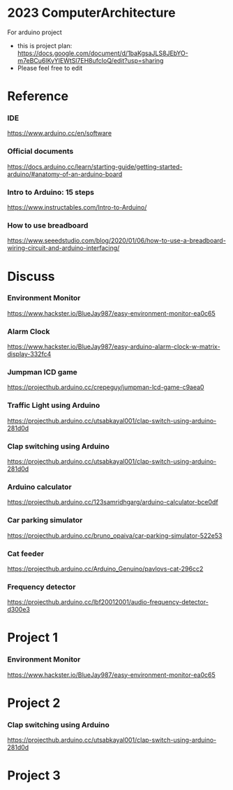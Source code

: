 # 2023 ComputerArchitecture
For arduino project


- this is project plan: https://docs.google.com/document/d/1baKgsaJLS8JEbYO-m7eBCu6lKvYIEWtSl7EH8ufcIoQ/edit?usp=sharing
- Please feel free to edit

# Reference
### IDE
https://www.arduino.cc/en/software

### Official documents
https://docs.arduino.cc/learn/starting-guide/getting-started-arduino/#anatomy-of-an-arduino-board

### Intro to Arduino: 15 steps
https://www.instructables.com/Intro-to-Arduino/

### How to use breadboard
https://www.seeedstudio.com/blog/2020/01/06/how-to-use-a-breadboard-wiring-circuit-and-arduino-interfacing/

# Discuss
### Environment Monitor
https://www.hackster.io/BlueJay987/easy-environment-monitor-ea0c65

### Alarm Clock
https://www.hackster.io/BlueJay987/easy-arduino-alarm-clock-w-matrix-display-332fc4

### Jumpman ICD game
https://projecthub.arduino.cc/crepeguy/jumpman-lcd-game-c9aea0

### Traffic Light using Arduino
https://projecthub.arduino.cc/utsabkayal001/clap-switch-using-arduino-281d0d

### Clap switching using Arduino
https://projecthub.arduino.cc/utsabkayal001/clap-switch-using-arduino-281d0d

### Arduino calculator
https://projecthub.arduino.cc/123samridhgarg/arduino-calculator-bce0df

### Car parking simulator
https://projecthub.arduino.cc/bruno_opaiva/car-parking-simulator-522e53

### Cat feeder
https://projecthub.arduino.cc/Arduino_Genuino/pavlovs-cat-296cc2

### Frequency detector
https://projecthub.arduino.cc/lbf20012001/audio-frequency-detector-d300e3

# Project 1
### Environment Monitor
https://www.hackster.io/BlueJay987/easy-environment-monitor-ea0c65

# Project 2
### Clap switching using Arduino
https://projecthub.arduino.cc/utsabkayal001/clap-switch-using-arduino-281d0d

# Project 3
